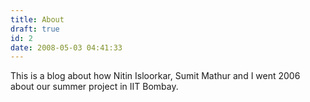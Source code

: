 ```yaml
---
title: About
draft: true
id: 2
date: 2008-05-03 04:41:33
---
```


This is a blog about how Nitin Isloorkar, Sumit Mathur and I went 2006 about our summer project in IIT Bombay.